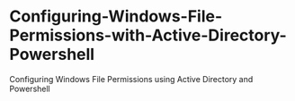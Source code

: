 # Configuring-Windows-File-Permissions-with-Active-Directory-Powershell
Configuring Windows File Permissions using Active Directory and Powershell
